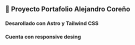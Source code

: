 ## 🚀 Proyecto Portafolio Alejandro Coreño

### Desarollado con Astro y Tailwind CSS

### Cuenta con responsive desing

